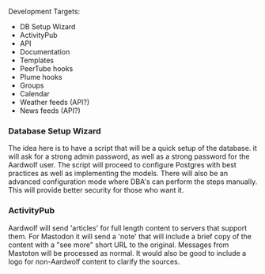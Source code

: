 Development Targets:
- DB Setup Wizard
- ActivityPub
- API
- Documentation
- Templates
- PeerTube hooks
- Plume hooks
- Groups
- Calendar
- Weather feeds (API?)
- News feeds (API?)


### Database Setup Wizard
The idea here is to have a script that will be a quick setup of the database.  it will ask for a strong admin password, as well as a strong password for the Aardwolf user. The script will proceed to configure Postgres with best practices as well as implementing the models.  There will also be an advanced configuration mode where DBA's can perform the steps manually.  This will provide better security for those who want it.

### ActivityPub
Aardwolf will send 'articles' for full length content to servers that support them.  For Mastodon it will send a 'note' that will include a brief copy of the content with a "see more" short URL to the original.  Messages from Mastoton will be processed as normal.  It would also be good to include a logo for non-Aardwolf content to clarify the sources.
